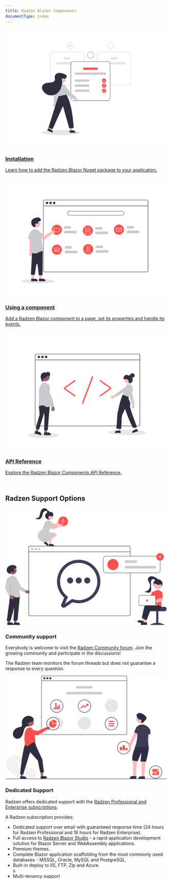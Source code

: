 ```yaml
---
title: Radzen Blazor Components
documentType: index
---
```


<div class="row text-center">
    <div class="col-md-4">
        <a href="guides/getting-started/installation.html" class="card-link">
            <img class="illustration" src="images/install.svg">
            <h3>Installation</h3>
            <p>Learn how to add the Radzen.Blazor Nuget package to your application.</p>
        </a>
    </div>
    <div class="col-md-4">
        <a href="guides/getting-started/use-component.html" class="card-link">
            <img class="illustration" src="images/using-a-component.svg">
            <h3>Using a component</h3>
            <p>Add a Radzen Blazor component to a page, set its properties and handle its events.</p>
        </a>
    </div>
    <div class="col-md-4">
        <a href="api/index.html" class="card-link">
            <img class="illustration" src="images/api-reference.svg">
            <h3>API Reference</h3>
            <p>Explore the Radzen Blazor Components API Reference.</p>
        </a>
    </div>
</div>

<div class="row text-center" style="margin-top: 60px; margin-bottom: 120px;">
    <h2 class="subtitle">Radzen Support Options</h2>
    <div class="col-md-4 col-md-offset-1">
        <img class="illustration" src="images/community.svg">
        <h3>Community support</h3>
        <p class="text-left">Everybody is welcome to visit the <a href="https://forum.radzen.com" target="_blank">Radzen Community forum</a>. Join the growing community and participate in the discussions!</p>
        <p class="text-left">The Radzen team monitors the forum threads but does not guarantee a response to every question.</p>
    </div>
    <div class="col-md-4 col-md-offset-2">
        <img class="illustration" src="images/premium.svg">
        <h3>Dedicated Support</h3>
        <p class="text-left">Radzen offers dedicated support with the <a href="https://www.radzen.com/blazor-studio/pricing/" target="_blank" title="See Pricing">Radzen Professional and Enterprise subscriptions</a>.</p>
        <p >A Radzen subscription provides:</p>
        <ul class="text-left">
            <li>Dedicated support over email with guaranteed response time (24 hours for Radzen Professional and 16 hours for Radzen Enterprise).</li>
            <li>Full access to <a href="https://www.radzen.com/blazor-studio/" target="_blank">Radzen Blazor Studio</a> - a rapid application development solution for Blazor Server and WebAssembly applications.</li>
            <li>Premium themes.</li>
            <li>Complete Blazor application scaffolding from the most commonly used databases - MSSQL, Oracle, MySQL and PostgreSQL.</li>
            <li>Built-in deploy to IIS, FTP, Zip and Azure.</li>s
            <li>Multi-tenancy support</li>
        </ul>
    </div>
</div>